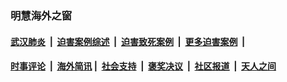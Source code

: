 
### 明慧海外之窗

####  [武汉肺炎](indexes/365.md?t=04090700) &nbsp;|&nbsp;  [迫害案例综述](indexes/328.md?t=04090700) &nbsp;|&nbsp; [迫害致死案例](indexes/277.md?t=04090700)  &nbsp;|&nbsp; [更多迫害案例](indexes/81.md?t=04090700)  &nbsp;|&nbsp; 
####  [时事评论](indexes/19.md?t=04090700) &nbsp;|&nbsp; [海外简讯](indexes/245.md?t=04090700)&nbsp;|&nbsp;  [社会支持](indexes/140.md?t=04090700) &nbsp;|&nbsp; [褒奖决议](indexes/282.md?t=04090700) &nbsp;|&nbsp; [社区报道](indexes/91.md?t=04090700)  &nbsp;|&nbsp; [天人之间](indexes/78.md?t=04090700) 

